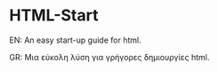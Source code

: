 # HTML-Start


EN: An easy start-up guide for html.


GR: Μια εύκολη λύση για γρήγορες δημιουργίες html.
